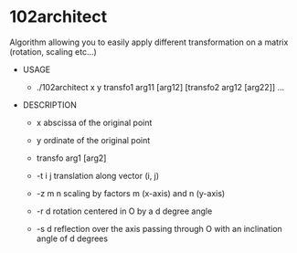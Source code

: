 # 102architect

Algorithm allowing you to easily apply different transformation on a matrix (rotation, scaling etc...)  

* USAGE
    - ./102architect x y transfo1 arg11 \[arg12] [transfo2 arg12 \[arg22]] ...

* DESCRIPTION
    - x   abscissa of the original point
    - y   ordinate of the original point

    - transfo arg1 \[arg2]
    - -t i j  translation along vector \(i, j)
    - -z m n  scaling by factors m \(x-axis) and n \(y-axis)
    - -r d    rotation centered in O by a d degree angle
    - -s d    reflection over the axis passing through O with an inclination angle of d degrees